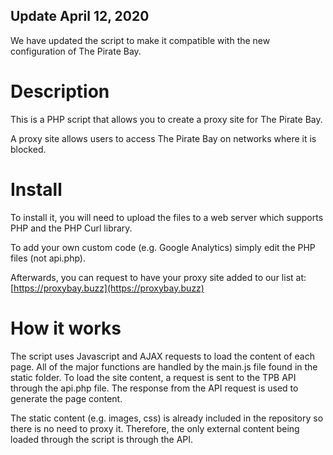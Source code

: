 ## Update April 12, 2020

We have updated the script to make it compatible with the new configuration of The Pirate Bay.

Description
===========

This is a PHP script that allows you to create a proxy site for The Pirate Bay. 

A proxy site allows users to access The Pirate Bay on networks where it is blocked.

Install
=======

To install it, you will need to upload the files to a web server which supports PHP and the PHP Curl library.

To add your own custom code (e.g. Google Analytics) simply edit the PHP files (not api.php).

Afterwards, you can request to have your proxy site added to our list at: [https://proxybay.buzz](https://proxybay.buzz)

How it works
============

The script uses Javascript and AJAX requests to load the content of each page. All of the major functions are handled by the main.js file found in the static folder. To load the site content, a request is sent to the TPB API through the api.php file. The response from the API request is used to generate the page content.

The static content (e.g. images, css) is already included in the repository so there is no need to proxy it. Therefore, the only external content being loaded through the script is through the API.
